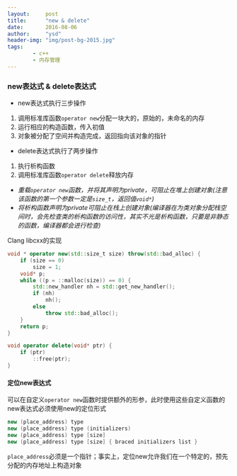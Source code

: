 ```yaml
---
layout:     post
title:      "new & delete"
date:       2016-08-06
author:     "ysd"
header-img: "img/post-bg-2015.jpg"
tags:      
        - c++
        - 内存管理
---
```


### new表达式 & delete表达式

+ new表达式执行三步操作
 1. 调用标准库函数`operator new`分配一块大的，原始的，未命名的内存
 2. 运行相应的构造函数，传入初值
 3. 对象被分配了空间并构造完成，返回指向该对象的指针

+ delete表达式执行了两步操作
 1. 执行析构函数
 2. 调用标准库函数`operator delete`释放内存

* _重载`operator new`函数，并将其声明为private，可阻止在堆上创建对象(注意该函数的第一个参数一定是`size_t`，返回值`void*`)_
* _将析构函数声明为private可阻止在栈上创建对象(编译器在为类对象分配栈空间时，会先检查类的析构函数的访问性，其实不光是析构函数，只要是非静态的函数，编译器都会进行检查)_

Clang libcxx的实现

```c++
void * operator new(std::size_t size) throw(std::bad_alloc) {
    if (size == 0)
        size = 1;
    void* p;
    while ((p = ::malloc(size)) == 0) {
        std::new_handler nh = std::get_new_handler();
        if (nh)
            nh();
        else
            throw std::bad_alloc();
    }
    return p;
}

void operator delete(void* ptr) {
    if (ptr)
        ::free(ptr);
}
```

#### 定位new表达式
可以在自定义`operator new`函数时提供额外的形参，此时使用这些自定义函数的new表达式必须使用new的定位形式

```c++
new (place_address) type
new (place_address) type (initializers)
new (place_address) type [size]
new (place_address) type [size] { braced initializers list } 
```

`place_address`必须是一个指针；事实上，定位new允许我们在一个特定的，预先分配的内存地址上构造对象
